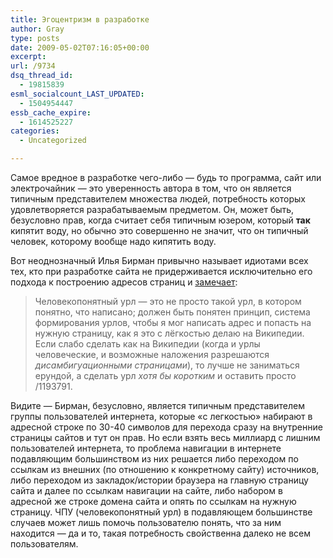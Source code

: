 ```yaml
---
title: Эгоцентризм в разработке
author: Gray
type: posts
date: 2009-05-02T07:16:05+00:00
excerpt:
url: /9734
dsq_thread_id:
  - 19815839
esml_socialcount_LAST_UPDATED:
  - 1504954447
essb_cache_expire:
  - 1614525227
categories:
  - Uncategorized

---
```








<p style="clear: both">
  Самое вредное в разработке чего-либо &#8212; будь то программа, сайт или электрочайник &#8212; это уверенность автора в том, что он является типичным представителем множества людей, потребность которых удовлетворяется разрабатываемым предметом. Он, может быть, безусловно прав, когда считает себя типичным юзером, который <strong>так</strong> кипятит воду, но обычно это совершенно не значит, что он типичный человек, которому вообще надо кипятить воду.
</p>

<p style="clear: both">
  Вот неоднозначный Илья Бирман привычно называет идиотами всех тех, кто при разработке сайта не придерживается исключительно его подхода к построению адресов страниц и <a href="http://ilyabirman.ru/meanwhile/2009/05/01/3/" target="_blank">замечает</a>:
</p>

<blockquote style="clear: both">
  <p>
    Человекопонятный урл — это не просто такой урл, в котором понятно, что написано; должен быть понятен принцип, система формирования урлов, чтобы я мог написать адрес и попасть на нужную страницу, как я это с лёгкостью делаю на Википедии. Если слабо сделать как на Википедии (когда и урлы человеческие, и возможные наложения разрешаются <em>дисамбигуационными страницами</em>), то лучше не заниматься ерундой, а сделать урл <em>хотя бы коротким</em> и оставить просто /1193791.
  </p>
</blockquote>

<p style="clear: both">
  Видите &#8212; Бирман, безусловно, является типичным представителем группы пользователей интернета, которые &#171;с легкостью&#187; набирают в адресной строке по 30-40 символов для перехода сразу на внутренние страницы сайтов и тут он прав. Но если взять весь миллиард с лишним пользователей интернета, то проблема навигации в интернете подавляющим большинством из них решается либо переходом по ссылкам из внешних (по отношению к конкретному сайту) источников, либо переходом из закладок/истории браузера на главную страницу сайта и далее по ссылкам навигации на сайте, либо набором в адресной же строке домена сайта и опять по ссылкам на нужную страницу. ЧПУ (человекопонятный урл) в подавляющем большинстве случаев может лишь помочь пользователю понять, что за ним находится &#8212; да и то, такая потребность свойственна далеко не всем пользователям.
</p>